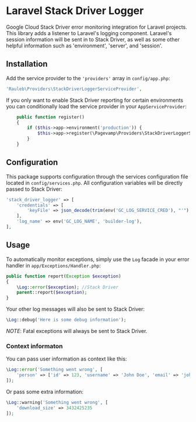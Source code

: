 # Laravel Stack Driver Logger

Google Cloud Stack Driver error monitoring integration for Laravel projects.
This library adds a listener to Laravel's logging component. Laravel's session information will be sent in to Stack Driver, as well as some other helpful information such as 'environment', 'server', and 'session'.


Installation
------------
<!-- 
Install using composer:

```
composer require pagevamp/laravel-stack-driver-logger
``` -->

Add the service provider to the `'providers'` array in `config/app.php`:

```php
'Rauleb\Providers\StackDriverLoggerServiceProvider',
```
    
If you only want to enable Stack Driver reporting for certain environments you can conditionally load the service provider in your `AppServiceProvider`:

```php
    public function register()
    {
        if ($this->app->environment('production')) {
            $this->app->register(\Pagevamp\Providers\StackDriverLoggerServiceProvider::class);
        }
    }
```
Configuration
-------------

This package supports configuration through the services configuration file located in `config/services.php`. All configuration variables will be directly passed to Stack Driver:

```php
'stack_driver_logger' => [
    'credentials' => [
        'keyFile' => json_decode(trim(env('GC_LOG_SERVICE_CRED'), "'"), 1),
    ],
    'log_name' => env('GC_LOG_NAME', 'builder-log'),
],
```
Usage
-----

To automatically monitor exceptions, simply use the `Log` facade in your error handler in `app/Exceptions/Handler.php`:

```php
public function report(Exception $exception)
{
    \Log::error($exception); //Stack Driver
    parent::report($exception);
}
```

Your other log messages will also be sent to Stack Driver:

```php
\Log::debug('Here is some debug information');
```

*NOTE*: Fatal exceptions will always be sent to Stack Driver.

### Context informaton

You can pass user information as context like this:

```php
\Log::error('Something went wrong', [
    'person' => ['id' => 123, 'username' => 'John Doe', 'email' => 'john@doe.com']
]);
```

Or pass some extra information:

```php
\Log::warning('Something went wrong', [
    'download_size' => 3432425235
]);
```
